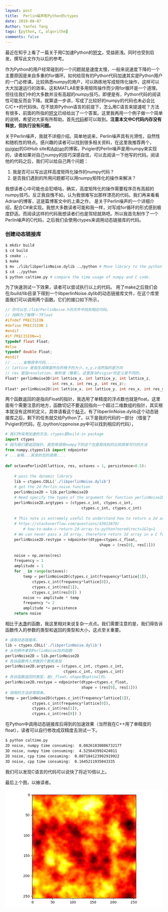 ```yaml
---
layout: post
title:  Perlin噪声和Python的ctypes
date: 2019-08-07
Author: Yanfei Tang
tags: [python, C, algorithm]
comments: false
---
```


最近在知乎上看了一篇关于用C加速Python的[短文](https://zhuanlan.zhihu.com/p/76058539)，受益匪浅。同时也受到启发，撰写此文作为以后的参考。

<!-- more -->

作为Python的用户经常碰到的一个问题就是速度太慢，一般来说速度下降的一个主要原因是来自多重的for循环。如何给现有的Python代码加速其实是Python用户的一门必修课。比较熟悉numpy的用户，可以熟练地写成矩阵化操作，这样可以大大加速运行的效率。这和MATLAB里多用矩阵操作而少用for循环是一个道理。但往往我们中的大多数并没有高超的numpy技巧。即便是有，Python代码的阅读性可能反而会下降。就算退一步讲，写成了比较好的numpy的代码也未必会比C/C++的代码快。在不放弃Python语言的前提下，怎么用C语言来提速呢？方法有很多，前面的所指的[短文](https://zhuanlan.zhihu.com/p/76058539)已经给出了一个答案。这里我再用一个例子做一个简单的说明，希望对大家有所帮助。首先[代码](https://github.com/yanfeit/PerlinNoise)都可以取到。**注意本文中C代码内存没有释放，但执行没有问题。**

关于Perlin噪声，我就不详细介绍。简单地说来，Perlin噪声具有光滑性，自然性和随机性的特点。感兴趣的读者可以找到很多相关资料，在这里我推荐两个，[pvigier](https://github.com/pvigier/perlin-numpy)的GitHub site和[Adrian](https://flafla2.github.io/2014/08/09/perlinnoise.html)的博客。Pvigier的Perlin噪声是用numpy来实现的，读者如果对自己numpy的技巧深感自信，可以去阅读一下他写的代码。阅读他的代码之后，我们可以给自己两个问题：

1. 我是否可以写出这样高度矩阵化操作的numpy代码？
2. 是否我们遇到的所用问题都可以用numpy矩阵化的操作来解决？

我想读者心中可能也会犯嘀咕，确实，高度矩阵化的操作需要程序员有高超的numpy技巧。反正我自愧不如，认为我很难写出那样漂亮的代码。我们再来看看Adrian的博客，这是篇博客文中的上乘之作， 是关于Perlin噪声的一个详细介绍，配合C#来实现。我想大多数读者可能和我一样，对写成for循环的形式感到极度舒适。而阅读这样的代码我想读者们也是驾轻就熟吧。所以我首先制作了一个Perlin噪声的C代码，之后我们会使用ctypes来调用动态链接库的代码。

### 创建动态链接库

```bash
$ mkdir build
$ cd build
$ cmake ..
$ make
$ mv ./lib/libperlinNoise.dylib ../python # Move library to the python folder.
$ cd ../python
$ python caltime.py # compare the time usage of numpy and C code.
```

为了快速测试一下效果，读者可以尝试执行以上的代码。
用了make之后我们会在/build/lib目录下得到一个libperlinNoise.dylib的动态链接库文件，在这个库里面我们可以调用两个函数。它们的接口如下所示，

```c
// 你可以在./lib/PerlinNoise.h的文件中找到相应代码。
// 纯粹为了解释一下Float
#ifndef PRECISION
#define PRECISION 1
#endif
#if PRECISION==1
typedef float Float;
#else
typedef double Float;
#endif
// .....省略很多代码......
// lattice 是指生成梯度所在的格子的大小，x,y,z当然指的是方向
// res 是指resolution，解析度（像素）。这里我与Pvigier的定义是不同的。
Float* perlinNoise3D(int lattice_x, int lattice_y, int lattice_z, 
                     int res_x, int res_y, int res_z);
Float* perlinNoise2D(int lattice_x, int lattice_y, int res_x, int res_y);
```

两个函数返回的是指向Float的指针，我选用了单精度的浮点数也就是float。这里面有个需要注意的地方，函数切记不要返回指向一个超过二维数组的指针，其实根本就没有这样的定义，具体请看这个[帖子](https://stackoverflow.com/questions/43013870/how-to-make-c-return-2d-array-to-python?noredirect=1&lq=1)。有了libperlinNoise.dylib这个动态链接库之后，剩下的任务就交给Python了。以下是我的代码的一部分（借鉴了Pvigier的代码，在./python/cppnoise.py中可以找到相应的代码），


```python
# 我们所采用加速的方法，ctypes是build-in package
import ctypes
# 因为我们要返回指针，我觉得调用numpy下的这个包是我找到的比较简单可行的方法
from numpy.ctypeslib import ndpointer
# ...省略...其余的包的调用....

def octavePerlin2d(lattice, res, octaves = 1, persistence=0.5):

	# pass the dynamic library
	lib = ctypes.CDLL('./libperlinNoise.dylib')
	# get the 2d Perlin noise function
	perlinNoise2D = lib.perlinNoise2D
	# Need specify the types of the argument for function perlinNoise2D
	perlinNoise2D.argtypes = (ctypes.c_int, ctypes.c_int, 
                                  ctypes.c_int, ctypes.c_int)

	# This note is extremely useful to understand how to return a 2d array!
	# https://stackoverflow.com/questions/43013870/
        # how-to-make-c-return-2d-array-to-python?noredirect=1&lq=1
	# We can never pass a 2d array, therefore return 1d array in a C function
	perlinNoise2D.restype = ndpointer(dtype=ctypes.c_float, 
                                          shape = (res[0], res[1]))
	
	noise = np.zeros(res)
	frequency = 1
	amplitude = 1
	for _ in range(octaves):
		temp = perlinNoise2D(ctypes.c_int(frequency*lattice[1]), 
			ctypes.c_int(frequency*lattice[0]), 
			ctypes.c_int(res[1]), 
			ctypes.c_int(res[0]) )
		noise += amplitude * temp
		frequency *= 2
		amplitude *= persistence
	return noise
```

相比于[木盏](https://zhuanlan.zhihu.com/p/76058539)的函数，我这里相对来说复杂一点点。我们需要注意的是，我们得告诉函数传入的参数的类型和返回的类型和大小，这点至关重要。

```python
# 读取动态链接库，
lib = ctypes.CDLL('./libperlinNoise.dylib')
# 从句柄中拿到PerlinNoise2D的函数
perlinNoise2D = lib.perlinNoise2D
# 告诉函数传入参数的个数和类型
perlinNoise2D.argtypes = (ctypes.c_int, ctypes.c_int, 
                          ctypes.c_int, ctypes.c_int)
# 告诉函数返回的类型，是c_float。shape是optinal的。
perlinNoise2D.restype = ndpointer(dtype=ctypes.c_float, 
                                  shape = (res[0], res[1]))
# 调用的方法非常简单。
temp = perlinNoise2D(ctypes.c_int(frequency*lattice[1]), 
			ctypes.c_int(frequency*lattice[0]), 
			ctypes.c_int(res[1]), 
			ctypes.c_int(res[0]) )
```

在Python中调用动态链接库后得到的加速效果（当然我在C++用了单精度的float），读者可以自行修改成双精度去测试一下。

```bash
$ python caltime.py
2D noise, numpy time consuming:  0.08261830806732177
3D noise, numpy time consuming:  4.525643992424011
2D noise, cpp time consuming:  0.007184123992919922
3D noise, cpp time consuming:  0.1645211935043335
```

我们可以发现C语言的代码可以说快了将近10倍以上。

最后上个图，以飨读者。

<p align="center">
   <img src="/images/2019/perlin-noise/cppnoise.gif" alt="drawing" align="middle"/>
</p>